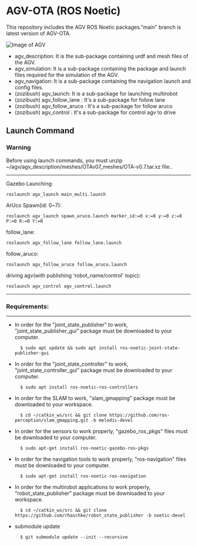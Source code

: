 # AGV-OTA (ROS Noetic)

This repository includes the AGV ROS Noetic packages."main" branch is latest version of AGV-OTA.

![Image of AGV](https://github.com/inomuh/agv/blob/main/images/agv_gazebo.png)

- agv_description: It is the sub-package containing urdf and mesh files of the AGV.
- agv_simulation: It is a sub-package containing the package and launch files required for the simulation of the AGV.
- agv_navigation: It is a sub-package containing the navigation launch and config files.
- (zozibush) agv_launch: It is a sub-package for launching multirobot
- (zozibush) agv_follow_lane : It's a sub-package for follow lane
- (zozibush) agv_follow_aruco : It's a sub-package for follow aruco
- (zozibush) agv_control : It's a sub-package for control agv to drive

## Launch Command

### Warning

Before using launch commands, you must unzip ~/agv/agv_description/meshes/OTAv07_meshes/OTA-v0.7.tar.xz file..

-------------------------------------------------------------------------------------------------------------
Gazebo Launching:

    roslaunch agv_launch main_multi.launch
ArUco Spawn(id: 0~7):

    roslaunch agv_launch spawn_aruco.launch marker_id:=0 x:=0 y:=0 z:=0 P:=0 R:=0 Y:=0
follow_lane:

    roslaunch agv_follow_lane follow_lane.launch
follow_aruco:

    roslaunch agv_follow_aruco follow_aruco.launch
driving agv(with publishing 'robot_name/control' topic):

    roslaunch agv_control agv_control.launch

-----------------------------------------------------------------------------------------------------------------------
### Requirements:
-------------
- In order for the "joint_state_publisher" to work, "joint_state_publisher_gui" package must be downloaded to your computer.

        $ sudo apt update && sudo apt install ros-noetic-joint-state-publisher-gui
        
- In order for the "joint_state_controller" to work, "joint_state_controller_gui" package must be downloaded to your computer.

        $ sudo apt install ros-noetic-ros-controllers
        
- In order for the SLAM to work, "slam_gmapping" package must be downloaded to your workspace.
        
        $ cd ~/catkin_ws/src && git clone https://github.com/ros-perception/slam_gmapping.git -b melodic-devel
        
- In order for the sensors to work properly, "gazebo_ros_pkgs" files must be downloaded to your computer.

        $ sudo apt-get install ros-noetic-gazebo-ros-pkgs
        
- In order for the navigation tools to work properly, "ros-navigation" files must be downloaded to your computer.

        $ sudo apt-get install ros-noetic-ros-navigation
        
- In order for the multirobot applications to work properly, "robot_state_publisher" package must be downloaded to your workspace.
        
        $ cd ~/catkin_ws/src && git clone https://github.com/rhaschke/robot_state_publisher -b noetic-devel
- submodule update
        
        $ git submodule update --init --recursive

